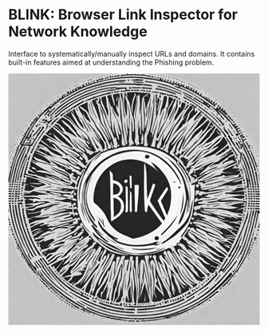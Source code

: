 # BLINK: Browser Link Inspector for Network Knowledge

Interface to systematically/manually inspect URLs and domains. It contains built-in features aimed at understanding the Phishing problem.

![Logo](assets/logo-1.png)


